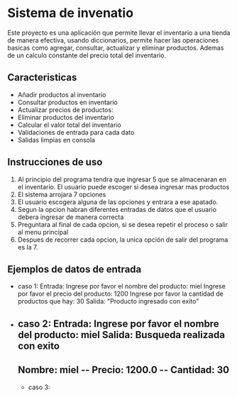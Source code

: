 # Sistema de invenatio
Este proyecto es una aplicación que permite llevar el inventario a una tienda de manera efectiva, usando diccionarios, permite hacer las operaciones basicas como agregar, consultar, actualizar y eliminar productos. Ademas de un calculo constante del precio total del inventario.

## Caracteristicas
  - Añadir productos al inventario
  - Consultar productos en inventario
  - Actualizar precios de productos:
  - Eliminar productos del inventario
  - Calcular el valor total del inventario
  - Validaciones de entrada para cada dato
  - Salidas limpias en consola

## Instrucciones de uso
 1. Al principio del programa tendra que ingresar 5 que se almacenaran en el inventario. El usuario puede escoger si desea ingresar mas productos
 2. El sistema arrojara 7 opciones
 3. El usuario escogera alguna de las opciones y entrara a ese apatado.
 4. Segun la opcion habran diferentes entradas de datos que el usuario debera ingresar de manera correcta 
 5. Preguntara al final de cada opcion, si se desea repetir el proceso o salir al menu principal
 6. Despues de recorrer cada opcion, la unica opción de salir del programa es la 7.

## Ejemplos de datos de entrada
   - caso 1:
     Entrada: 
        Ingrese por favor el nombre del producto: miel 
        Ingrese por favor el precio del producto: 1200
        Ingrese por favor la cantidad de productos que hay: 30
     Salida:
        "Producto ingresado con exito"
     
   - caso 2:
       Entrada: 
        Ingrese por favor el nombre del producto: miel
     Salida:
        Busqueda realizada con exito
        ---------------------------------------------------
        Nombre: miel -- Precio: 1200.0 -- Cantidad: 30 
        ---------------------------------------------------
     - caso 3:
       

     
      
    
    
